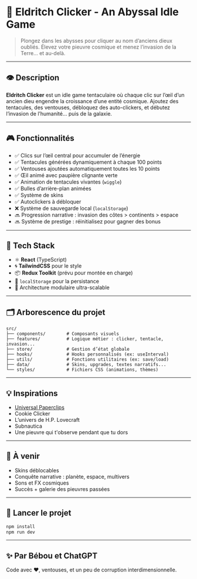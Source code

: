# 🐙 Eldritch Clicker - An Abyssal Idle Game

> Plongez dans les abysses pour cliquer au nom d’anciens dieux oubliés. Élevez votre pieuvre cosmique et menez l’invasion de la Terre... et au-delà.

---

## 👁️ Description

**Eldritch Clicker** est un idle game tentaculaire où chaque clic sur l’œil d’un ancien dieu engendre la croissance d’une entité cosmique.
Ajoutez des tentacules, des ventouses, débloquez des auto-clickers, et débutez l’invasion de l’humanité… puis de la galaxie.

---

## 🎮 Fonctionnalités

- ✅ Clics sur l’œil central pour accumuler de l’énergie
- ✅ Tentacules générées dynamiquement à chaque 100 points
- ✅ Ventouses ajoutées automatiquement toutes les 10 points
- ✅ Œil animé avec paupière clignante verte
- ✅ Animation de tentacules vivantes (`wiggle`)
- ✅ Bulles d’arrière-plan animées
- ✅ Système de skins 
- ✅ Autoclickers à débloquer
- ❌ Système de sauvegarde local (`localStorage`)
- 🔜 Progression narrative : invasion des côtes > continents > espace
- 🔜 Système de prestige : réinitialisez pour gagner des bonus

---

## 🧠 Tech Stack

- ⚛️ **React** (TypeScript)
- 🌀 **TailwindCSS** pour le style
- 📦 **Redux Toolkit** (prévu pour montée en charge)
- 💾 `localStorage` pour la persistance
- 🧰 Architecture modulaire ultra-scalable

---

## 🗂️ Arborescence du projet

```
src/
├── components/        # Composants visuels
├── features/          # Logique métier : clicker, tentacle, invasion...
├── store/             # Gestion d’état globale
├── hooks/             # Hooks personnalisés (ex: useInterval)
├── utils/             # Fonctions utilitaires (ex: save/load)
├── data/              # Skins, upgrades, textes narratifs...
└── styles/            # Fichiers CSS (animations, thèmes)
```

---

## 💡 Inspirations

- [Universal Paperclips](https://www.decisionproblem.com/paperclips)
- Cookie Clicker
- L’univers de H.P. Lovecraft
- Subnautica
- Une pieuvre qui t'observe pendant que tu dors

---

## 🧬 À venir

- Skins déblocables
- Conquête narrative : planète, espace, multivers
- Sons et FX cosmiques
- Succès + galerie des pieuvres passées

---

## 🚀 Lancer le projet

```bash
npm install
npm run dev
```

---

## ✨ Par Bébou et ChatGPT

Code avec ❤️, ventouses, et un peu de corruption interdimensionnelle.
